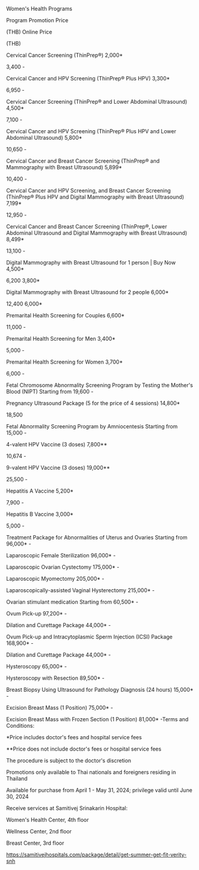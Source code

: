 Women's Health Programs

Program Promotion Price

(THB) Online Price

(THB)

Cervical Cancer Screening (ThinPrep®) 2,000\*

3,400 -

Cervical Cancer and HPV Screening (ThinPrep® Plus HPV) 3,300\*

6,950 -

Cervical Cancer Screening (ThinPrep® and Lower Abdominal Ultrasound)
4,500\*

7,100 -

Cervical Cancer and HPV Screening (ThinPrep® Plus HPV and Lower
Abdominal Ultrasound) 5,800\*

10,650 -

Cervical Cancer and Breast Cancer Screening (ThinPrep® and Mammography
with Breast Ultrasound) 5,899\*

10,400 -

Cervical Cancer and HPV Screening, and Breast Cancer Screening
(ThinPrep® Plus HPV and Digital Mammography with Breast Ultrasound)
7,199\*

12,950 -

Cervical Cancer and Breast Cancer Screening (ThinPrep®, Lower Abdominal
Ultrasound and Digital Mammography with Breast Ultrasound) 8,499\*

13,100 -

Digital Mammography with Breast Ultrasound for 1 person \| Buy Now
4,500\*

6,200 3,800\*

Digital Mammography with Breast Ultrasound for 2 people 6,000\*

12,400 6,000\*

Premarital Health Screening for Couples 6,600\*

11,000 -

Premarital Health Screening for Men 3,400\*

5,000 -

Premarital Health Screening for Women 3,700\*

6,000 -

Fetal Chromosome Abnormality Screening Program by Testing the Mother's
Blood (NIPT) Starting from 19,600 -

Pregnancy Ultrasound Package (5 for the price of 4 sessions) 14,800\*

18,500

Fetal Abnormality Screening Program by Amniocentesis Starting from
15,000 -

4-valent HPV Vaccine (3 doses) 7,800\*\*

10,674 -

9-valent HPV Vaccine (3 doses) 19,000\*\*

25,500 -

Hepatitis A Vaccine 5,200\*

7,900 -

Hepatitis B Vaccine 3,000\*

5,000 -

Treatment Package for Abnormalities of Uterus and Ovaries Starting from
96,000\* -

Laparoscopic Female Sterilization 96,000\* -

Laparoscopic Ovarian Cystectomy 175,000\* -

Laparoscopic Myomectomy 205,000\* -

Laparoscopically-assisted Vaginal Hysterectomy 215,000\* -

Ovarian stimulant medication Starting from 60,500\* -

Ovum Pick-up 97,200\* -

Dilation and Curettage Package 44,000\* -

Ovum Pick-up and Intracytoplasmic Sperm Injection (ICSI) Package
168,900\* -

Dilation and Curettage Package 44,000\* -

Hysteroscopy 65,000\* -

Hysteroscopy with Resection 89,500\* -

Breast Biopsy Using Ultrasound for Pathology Diagnosis (24 hours)
15,000\* -

Excision Breast Mass (1 Position) 75,000\* -

Excision Breast Mass with Frozen Section (1 Position) 81,000\* -Terms
and Conditions:

\*Price includes doctor's fees and hospital service fees

\*\*Price does not include doctor's fees or hospital service fees

The procedure is subject to the doctor\'s discretion

Promotions only available to Thai nationals and foreigners residing in
Thailand

Available for purchase from April 1 - May 31, 2024; privilege valid
until June 30, 2024

Receive services at Samitivej Srinakarin Hospital:

Women's Health Center, 4th floor

Wellness Center, 2nd floor

Breast Center, 3rd floor

<https://samitivejhospitals.com/package/detail/get-summer-get-fit-verity-snh>
